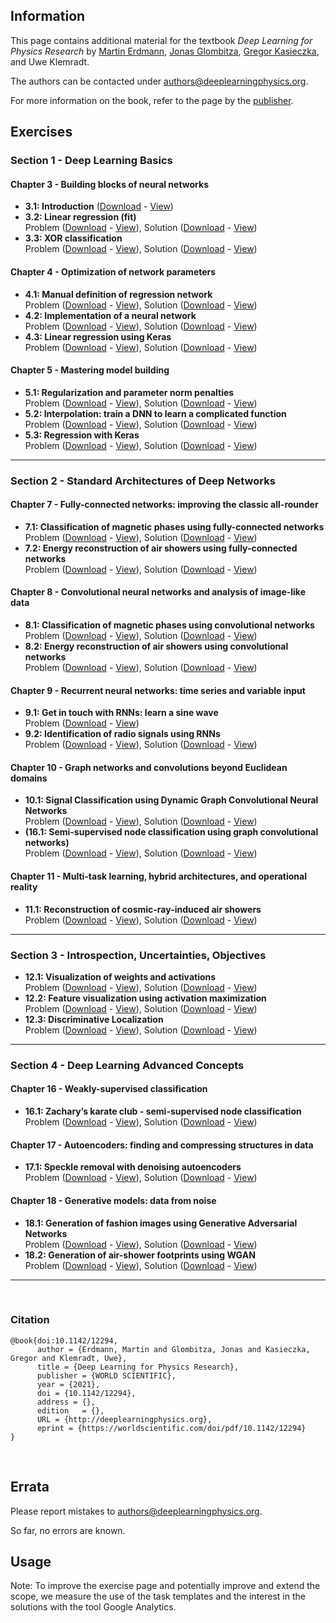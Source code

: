 
## Information

This page contains additional material for the textbook *Deep Learning for Physics Research* by
[Martin Erdmann](https://www.physik.rwth-aachen.de/user/erdmann), [Jonas Glombitza](https://www.jonas-glombitza.com/), [Gregor Kasieczka](https://www.physik.uni-hamburg.de/iexp/gruppe-kasieczka.html), and Uwe Klemradt.

The authors can be contacted under [authors@deeplearningphysics.org](mailto:authors@deeplearningphysics.org).

For more information on the book, refer to the page by the [publisher](https://worldscientific.com/worldscibooks/10.1142/12294).

## Exercises
### Section 1 - Deep Learning Basics
#### Chapter 3 - Building blocks of neural networks
* **3.1: Introduction** ([Download](Exercise_03_1.ipynb) - [View](https://nbviewer.jupyter.org/github/DeepLearningForPhysicsResearchBook/deep-learning-physics/blob/main/Exercise_03_1.ipynb))
* **3.2: Linear regression (fit)**  
Problem ([Download](Exercise_03_2.ipynb) - [View](https://nbviewer.jupyter.org/github/DeepLearningForPhysicsResearchBook/deep-learning-physics/blob/main/Exercise_03_2.ipynb)), Solution ([Download](Exercise_03_2_solution.ipynb) - [View](https://nbviewer.jupyter.org/github/DeepLearningForPhysicsResearchBook/deep-learning-physics/blob/main/Exercise_03_2_solution.ipynb))
* **3.3: XOR classification**  
Problem ([Download](Exercise_03_3.ipynb) - [View](https://nbviewer.jupyter.org/github/DeepLearningForPhysicsResearchBook/deep-learning-physics/blob/main/Exercise_03_3.ipynb)), Solution ([Download](Exercise_03_3_solution.ipynb) - [View](https://nbviewer.jupyter.org/github/DeepLearningForPhysicsResearchBook/deep-learning-physics/blob/main/Exercise_03_3_solution.ipynb))


#### Chapter 4 - Optimization of network parameters
* **4.1: Manual definition of regression network**  
Problem ([Download](Exercise_04_1.ipynb) - [View](https://nbviewer.jupyter.org/github/DeepLearningForPhysicsResearchBook/deep-learning-physics/blob/main/Exercise_04_1.ipynb)), Solution ([Download](Exercise_04_1_solution.ipynb) - [View](https://nbviewer.jupyter.org/github/DeepLearningForPhysicsResearchBook/deep-learning-physics/blob/main/Exercise_04_1_solution.ipynb))
* **4.2: Implementation of a neural network**  
Problem ([Download](Exercise_04_2.ipynb) - [View](https://nbviewer.jupyter.org/github/DeepLearningForPhysicsResearchBook/deep-learning-physics/blob/main/Exercise_04_2.ipynb)), Solution ([Download](Exercise_04_2_solution.ipynb) - [View](https://nbviewer.jupyter.org/github/DeepLearningForPhysicsResearchBook/deep-learning-physics/blob/main/Exercise_04_2_solution.ipynb))
* **4.3: Linear regression using Keras**  
Problem ([Download](Exercise_04_3.ipynb) - [View](https://nbviewer.jupyter.org/github/DeepLearningForPhysicsResearchBook/deep-learning-physics/blob/main/Exercise_04_3.ipynb)), Solution ([Download](Exercise_04_3_solution.ipynb) - [View](https://nbviewer.jupyter.org/github/DeepLearningForPhysicsResearchBook/deep-learning-physics/blob/main/Exercise_04_3_solution.ipynb))

#### Chapter 5 - Mastering model building
* **5.1: Regularization and parameter norm penalties**  
Problem ([Download](Exercise_05_1.ipynb) - [View](https://nbviewer.jupyter.org/github/DeepLearningForPhysicsResearchBook/deep-learning-physics/blob/main/Exercise_05_1.ipynb)), Solution ([Download](Exercise_05_1_solution.ipynb) - [View](https://nbviewer.jupyter.org/github/DeepLearningForPhysicsResearchBook/deep-learning-physics/blob/main/Exercise_05_1_solution.ipynb))
* **5.2: Interpolation: train a DNN to learn a complicated function**  
Problem ([Download](Exercise_05_2.ipynb) - [View](https://nbviewer.jupyter.org/github/DeepLearningForPhysicsResearchBook/deep-learning-physics/blob/main/Exercise_05_2.ipynb)), Solution ([Download](Exercise_05_2_solution.ipynb) - [View](https://nbviewer.jupyter.org/github/DeepLearningForPhysicsResearchBook/deep-learning-physics/blob/main/Exercise_05_2_solution.ipynb))
* **5.3: Regression with Keras**  
Problem ([Download](Exercise_05_3.ipynb) - [View](https://nbviewer.jupyter.org/github/DeepLearningForPhysicsResearchBook/deep-learning-physics/blob/main/Exercise_05_3.ipynb)), Solution ([Download](Exercise_05_3_solution.ipynb) - [View](https://nbviewer.jupyter.org/github/DeepLearningForPhysicsResearchBook/deep-learning-physics/blob/main/Exercise_05_3_solution.ipynb))


---
### Section 2 - Standard Architectures of Deep Networks

#### Chapter 7 - Fully-connected networks: improving the classic all-rounder
* **7.1: Classification of magnetic phases using fully-connected networks**  
Problem ([Download](Exercise_07_1.ipynb) - [View](https://nbviewer.jupyter.org/github/DeepLearningForPhysicsResearchBook/deep-learning-physics/blob/main/Exercise_07_1.ipynb)), Solution ([Download](Exercise_07_1_solution.ipynb) - [View](https://nbviewer.jupyter.org/github/DeepLearningForPhysicsResearchBook/deep-learning-physics/blob/main/Exercise_07_1_solution.ipynb))
* **7.2: Energy reconstruction of air showers using fully-connected networks**  
Problem ([Download](Exercise_07_2.ipynb) - [View](https://nbviewer.jupyter.org/github/DeepLearningForPhysicsResearchBook/deep-learning-physics/blob/main/Exercise_07_2.ipynb)), Solution ([Download](Exercise_07_2_solution.ipynb) - [View](https://nbviewer.jupyter.org/github/DeepLearningForPhysicsResearchBook/deep-learning-physics/blob/main/Exercise_07_2_solution.ipynb))


#### Chapter 8 - Convolutional neural networks and analysis of image-like data
* **8.1: Classification of magnetic phases using convolutional networks**  
Problem ([Download](Exercise_08_1.ipynb) - [View](https://nbviewer.jupyter.org/github/DeepLearningForPhysicsResearchBook/deep-learning-physics/blob/main/Exercise_08_1.ipynb)), Solution ([Download](Exercise_08_1_solution.ipynb) - [View](https://nbviewer.jupyter.org/github/DeepLearningForPhysicsResearchBook/deep-learning-physics/blob/main/Exercise_08_1_solution.ipynb))
* **8.2: Energy reconstruction of air showers using convolutional networks**  
Problem ([Download](Exercise_08_2.ipynb) - [View](https://nbviewer.jupyter.org/github/DeepLearningForPhysicsResearchBook/deep-learning-physics/blob/main/Exercise_08_2.ipynb)), Solution ([Download](Exercise_08_2_solution.ipynb) - [View](https://nbviewer.jupyter.org/github/DeepLearningForPhysicsResearchBook/deep-learning-physics/blob/main/Exercise_08_2_solution.ipynb))



#### Chapter 9 - Recurrent neural networks: time series and variable input
* **9.1: Get in touch with RNNs: learn a sine wave**  
Problem ([Download](Exercise_09_1.ipynb) - [View](https://nbviewer.jupyter.org/github/DeepLearningForPhysicsResearchBook/deep-learning-physics/blob/main/Exercise_09_1.ipynb))
* **9.2: Identification of radio signals using RNNs**  
Problem ([Download](Exercise_09_2.ipynb) - [View](https://nbviewer.jupyter.org/github/DeepLearningForPhysicsResearchBook/deep-learning-physics/blob/main/Exercise_09_2.ipynb)), Solution ([Download](Exercise_09_2_solution.ipynb) - [View](https://nbviewer.jupyter.org/github/DeepLearningForPhysicsResearchBook/deep-learning-physics/blob/main/Exercise_09_2_solution.ipynb))

#### Chapter 10 - Graph networks and convolutions beyond Euclidean domains
* **10.1: Signal Classification using Dynamic Graph Convolutional Neural Networks**  
Problem ([Download](Exercise_10_1.ipynb) - [View](https://nbviewer.jupyter.org/github/DeepLearningForPhysicsResearchBook/deep-learning-physics/blob/main/Exercise_10_1.ipynb)), Solution ([Download](Exercise_10_1_solution.ipynb) - [View](https://nbviewer.jupyter.org/github/DeepLearningForPhysicsResearchBook/deep-learning-physics/blob/main/Exercise_10_1_solution.ipynb))
* **(16.1: Semi-supervised node classification using graph convolutional networks)**  
Problem ([Download](Exercise_16_1.ipynb) - [View](https://nbviewer.jupyter.org/github/DeepLearningForPhysicsResearchBook/deep-learning-physics/blob/main/Exercise_16_1.ipynb)), Solution ([Download](Exercise_16_1_solution.ipynb) - [View](https://nbviewer.jupyter.org/github/DeepLearningForPhysicsResearchBook/deep-learning-physics/blob/main/Exercise_16_1_solution.ipynb))

#### Chapter 11 - Multi-task learning, hybrid architectures, and operational reality
* **11.1: Reconstruction of cosmic-ray-induced air showers**  
Problem ([Download](Exercise_11_1.ipynb) - [View](https://nbviewer.jupyter.org/github/DeepLearningForPhysicsResearchBook/deep-learning-physics/blob/main/Exercise_11_1.ipynb)), Solution ([Download](Exercise_11_1_solution.ipynb) - [View](https://nbviewer.jupyter.org/github/DeepLearningForPhysicsResearchBook/deep-learning-physics/blob/main/Exercise_11_1_solution.ipynb))

---
### Section 3 - Introspection, Uncertainties, Objectives
* **12.1: Visualization of weights and activations**  
Problem ([Download](Exercise_12_1.ipynb) - [View](https://nbviewer.jupyter.org/github/DeepLearningForPhysicsResearchBook/deep-learning-physics/blob/main/Exercise_12_1.ipynb)), Solution ([Download](Exercise_12_1_solution.ipynb) - [View](https://nbviewer.jupyter.org/github/DeepLearningForPhysicsResearchBook/deep-learning-physics/blob/main/Exercise_12_1_solution.ipynb))  
* **12.2: Feature visualization using activation maximization**  
Problem ([Download](Exercise_12_2.ipynb) - [View](https://nbviewer.jupyter.org/github/DeepLearningForPhysicsResearchBook/deep-learning-physics/blob/main/Exercise_12_2.ipynb)), Solution ([Download](Exercise_12_2_solution.ipynb) - [View](https://nbviewer.jupyter.org/github/DeepLearningForPhysicsResearchBook/deep-learning-physics/blob/main/Exercise_12_2_solution.ipynb))  
* **12.3: Discriminative Localization**  
Problem ([Download](Exercise_12_3.ipynb) - [View](https://nbviewer.jupyter.org/github/DeepLearningForPhysicsResearchBook/deep-learning-physics/blob/main/Exercise_12_3.ipynb)), Solution ([Download](Exercise_12_3_solution.ipynb) - [View](https://nbviewer.jupyter.org/github/DeepLearningForPhysicsResearchBook/deep-learning-physics/blob/main/Exercise_12_3_solution.ipynb))  

---
### Section 4 - Deep Learning Advanced Concepts

#### Chapter 16 - Weakly-supervised classification
* **16.1: Zachary’s karate club - semi-supervised node classification**  
Problem ([Download](Exercise_16_1.ipynb) - [View](https://nbviewer.jupyter.org/github/DeepLearningForPhysicsResearchBook/deep-learning-physics/blob/main/Exercise_16_1.ipynb)), Solution ([Download](Exercise_16_1_solution.ipynb) - [View](https://nbviewer.jupyter.org/github/DeepLearningForPhysicsResearchBook/deep-learning-physics/blob/main/Exercise_16_1_solution.ipynb))

#### Chapter 17 - Autoencoders: finding and compressing structures in data
* **17.1: Speckle removal with denoising autoencoders**  
Problem ([Download](Exercise_17_1.ipynb) - [View](https://nbviewer.jupyter.org/github/DeepLearningForPhysicsResearchBook/deep-learning-physics/blob/main/Exercise_17_1.ipynb)), Solution ([Download](Exercise_17_1_solution.ipynb) - [View](https://nbviewer.jupyter.org/github/DeepLearningForPhysicsResearchBook/deep-learning-physics/blob/main/Exercise_17_1_solution.ipynb))

#### Chapter 18 - Generative models: data from noise
* **18.1: Generation of fashion images using Generative Adversarial Networks**  
Problem ([Download](Exercise_18_1.ipynb) - [View](https://nbviewer.jupyter.org/github/DeepLearningForPhysicsResearchBook/deep-learning-physics/blob/main/Exercise_18_1.ipynb)), Solution ([Download](Exercise_18_1_solution.ipynb) - [View](https://nbviewer.jupyter.org/github/DeepLearningForPhysicsResearchBook/deep-learning-physics/blob/main/Exercise_18_1_solution.ipynb))
* **18.2: Generation of air-shower footprints using WGAN**  
Problem ([Download](Exercise_18_2.ipynb) - [View](https://nbviewer.jupyter.org/github/DeepLearningForPhysicsResearchBook/deep-learning-physics/blob/main/Exercise_18_2.ipynb)), Solution ([Download](Exercise_18_2_solution.ipynb) - [View](https://nbviewer.jupyter.org/github/DeepLearningForPhysicsResearchBook/deep-learning-physics/blob/main/Exercise_18_2_solution.ipynb))  

---

&nbsp;
### Citation

```
@book{doi:10.1142/12294,
	  author = {Erdmann, Martin and Glombitza, Jonas and Kasieczka, Gregor and Klemradt, Uwe},
	  title = {Deep Learning for Physics Research},
	  publisher = {WORLD SCIENTIFIC},
	  year = {2021},
	  doi = {10.1142/12294},
	  address = {},
	  edition   = {},
	  URL = {http://deeplearningphysics.org},
	  eprint = {https://worldscientific.com/doi/pdf/10.1142/12294}
}
```  

&nbsp;
## Errata

Please report mistakes to [authors@deeplearningphysics.org](mailto:authors@deeplearningphysics.org).

So far, no errors are known.

## Usage

Note: To improve the exercise page and potentially improve and extend
the scope, we measure the use of the task templates and the interest in
the solutions with the tool Google Analytics.
